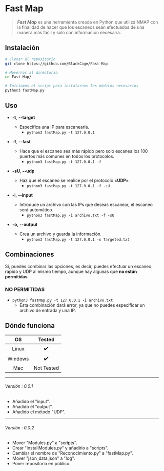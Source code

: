 # Fast Map

> ***Fast Map*** es una herramienta creada en Python que utiliza NMAP con la finalidad de hacer que los escaneos sean efectuados de una manera más fácil y solo con información necesaria.

## Instalación
```bash
# Clonar el repositorio
git clone https://github.com/BlackCage/Fast-Map

# Movernos al directorio
cd Fast-Map/

# Iniciamos el script para instalarnos los módulos necesarios
python3 fastMap.py
```

## Uso
- **-t**, **--target**
	- Especifica una IP para escanearla.
		- `python3 fastMap.py -t 127.0.0.1`
	
- **-f**, **--fast**
	- Hace que el escaneo sea más rápido pero solo escanea los 100 puertos más comunes en todos los protocolos.
		- `python3 fastMap.py -t 127.0.0.1 -f`
	
- **-sU**, **--udp**
	- Haz que el escaneo se realice por el protocolo «**UDP**».
		- `python3 fastMap.py -t 127.0.0.1 -f -sU`
	
- **-i**, **--input**
	- Introduce un archivo con las IPs que deseas escanear, el escaneo será automático.
		- `python3 fastMap.py -i archivo.txt -f -sU`
	
- **-o,** **--output**
	- Crea un archivo y guarda la información.
		- `python3 fastMap.py -t 127.0.0.1 -o Targeted.txt`

## Combinaciones
Sí, puedes combinar las opciones, es decir, puedes efectuar un escaneo rápido y UDP al mismo tiempo, aunque hay algunas que **no están permitidas**.
### NO PERMITIDAS
- `python3 fastMap.py -t 127.0.0.1 -i archivo.txt`
	- Ésta combinación dará error, ya que no puedes especificar un archivo de entrada y una IP.

## Dónde funciona
|    OS   |   Tested   |
|:-------:|:----------:|
| Linux   |      ✔️     |
| Windows |      ✔️     |
| Mac     | Not Tested |

___

###### Versión : 0.0.1
- Añadido el "input".
- Añadido el "output".
- Añadido el método "UDP".

___

###### Versión : 0.0.2
- Mover "Modules.py" a "scripts".
- Crear "installModules.py" y añadirlo a "scripts".
- Cambiar el nombre de "Reconocimiento.py" a "fastMap.py".
- Mover "json_data.json" a "log".
- Poner repositorio en público.
